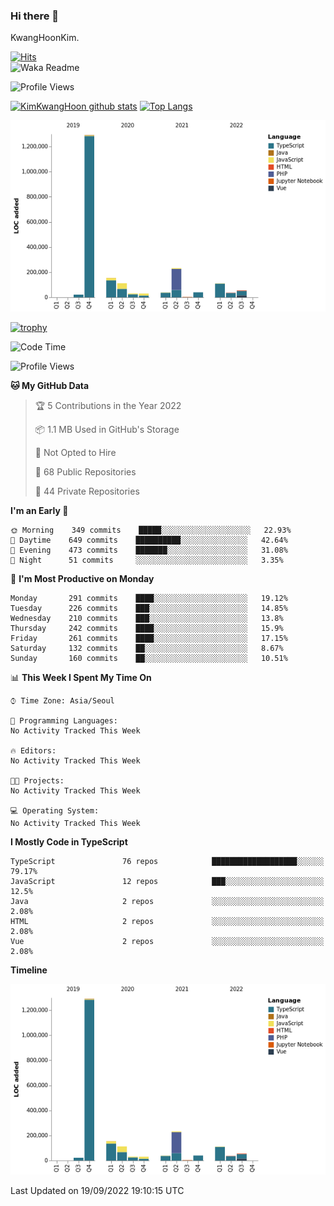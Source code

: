 ### Hi there 👋

KwangHoonKim.

[![Hits](https://hits.seeyoufarm.com/api/count/incr/badge.svg?url=https%3A%2F%2Fgithub.com%2Frhkdgns95)](https://hits.seeyoufarm.com)  
![Waka Readme](https://github.com/rhkdgns95/rhkdgns95/workflows/Waka%20Readme/badge.svg)

![Profile Views](http://img.shields.io/badge/Profile%20Views-0-blue)

[![KimKwangHoon github stats](https://github-readme-stats.vercel.app/api?username=rhkdgns95&show_icons=true)](https://github.com/rhkdgns95/github-readme-stats)   [![Top Langs](https://github-readme-stats.vercel.app/api/top-langs/?username=rhkdgns95&layout=compact)](https://github.com/rhkdgns95/github-readme-stats)   


![Chart not found](https://raw.githubusercontent.com/rhkdgns95/rhkdgns95/master/charts/bar_graph.png) 

[![trophy](https://github-profile-trophy.vercel.app/?username=rhkdgns95)](https://github.com/rhkdgns95/github-profile-trophy)

<!--START_SECTION:waka-->
![Code Time](http://img.shields.io/badge/Code%20Time-3%2C284%20hrs%2052%20mins-blue)

![Profile Views](http://img.shields.io/badge/Profile%20Views-0-blue)

**🐱 My GitHub Data** 

> 🏆 5 Contributions in the Year 2022
 > 
> 📦 1.1 MB Used in GitHub's Storage 
 > 
> 🚫 Not Opted to Hire
 > 
> 📜 68 Public Repositories 
 > 
> 🔑 44 Private Repositories  
 > 
**I'm an Early 🐤** 

```text
🌞 Morning    349 commits    █████░░░░░░░░░░░░░░░░░░░░   22.93% 
🌆 Daytime    649 commits    ██████████░░░░░░░░░░░░░░░   42.64% 
🌃 Evening    473 commits    ███████░░░░░░░░░░░░░░░░░░   31.08% 
🌙 Night      51 commits     ░░░░░░░░░░░░░░░░░░░░░░░░░   3.35%

```
📅 **I'm Most Productive on Monday** 

```text
Monday       291 commits    ████░░░░░░░░░░░░░░░░░░░░░   19.12% 
Tuesday      226 commits    ███░░░░░░░░░░░░░░░░░░░░░░   14.85% 
Wednesday    210 commits    ███░░░░░░░░░░░░░░░░░░░░░░   13.8% 
Thursday     242 commits    ████░░░░░░░░░░░░░░░░░░░░░   15.9% 
Friday       261 commits    ████░░░░░░░░░░░░░░░░░░░░░   17.15% 
Saturday     132 commits    ██░░░░░░░░░░░░░░░░░░░░░░░   8.67% 
Sunday       160 commits    ██░░░░░░░░░░░░░░░░░░░░░░░   10.51%

```


📊 **This Week I Spent My Time On** 

```text
⌚︎ Time Zone: Asia/Seoul

💬 Programming Languages: 
No Activity Tracked This Week

🔥 Editors: 
No Activity Tracked This Week

🐱‍💻 Projects: 
No Activity Tracked This Week

💻 Operating System: 
No Activity Tracked This Week

```

**I Mostly Code in TypeScript** 

```text
TypeScript               76 repos            ███████████████████░░░░░░   79.17% 
JavaScript               12 repos            ███░░░░░░░░░░░░░░░░░░░░░░   12.5% 
Java                     2 repos             ░░░░░░░░░░░░░░░░░░░░░░░░░   2.08% 
HTML                     2 repos             ░░░░░░░░░░░░░░░░░░░░░░░░░   2.08% 
Vue                      2 repos             ░░░░░░░░░░░░░░░░░░░░░░░░░   2.08%

```


**Timeline**

![Chart not found](https://raw.githubusercontent.com/rhkdgns95/rhkdgns95/master/charts/bar_graph.png) 


 Last Updated on 19/09/2022 19:10:15 UTC
<!--END_SECTION:waka-->
